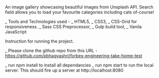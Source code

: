 An image gallery showcasing beautiful images from Unsplash API. Search field allows you to load your favourite categories including cats of-course! 

_ Tools and Technologies used -
_ HTML5,
_ CSS3,
_ CSS-Grid for responsiveness.
_ Sass CSS Preprocessor, 
_ Gulp build tool,
_ Vanila JavaScript

Instruction for running the project.

_ Please clone the github repo from this URL - https://github.com/pbhagyashri/forbes-engineering-take-home-test

_ run npm install to install all dependancies
_ run npm start to run the local server. This should fire up a server at http://localhost:8080


